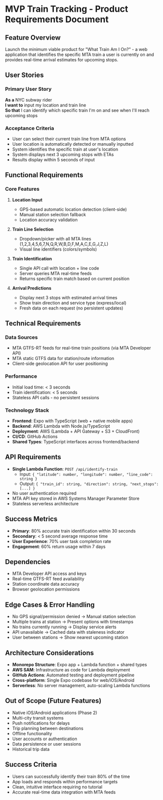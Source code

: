 # MVP Train Tracking - Product Requirements Document

## Feature Overview
Launch the minimum viable product for "What Train Am I On?" - a web application that identifies the specific MTA train a user is currently on and provides real-time arrival estimates for upcoming stops.

## User Stories

### Primary User Story
**As a** NYC subway rider  
**I want to** input my location and train line  
**So that** I can identify which specific train I'm on and see when I'll reach upcoming stops

### Acceptance Criteria
- User can select their current train line from MTA options
- User location is automatically detected or manually inputted
- System identifies the specific train at user's location
- System displays next 3 upcoming stops with ETAs
- Results display within 5 seconds of input

## Functional Requirements

### Core Features
1. **Location Input**
   - GPS-based automatic location detection (client-side)
   - Manual station selection fallback
   - Location accuracy validation

2. **Train Line Selection**
   - Dropdown/picker with all MTA lines (1,2,3,4,5,6,7,N,Q,R,W,B,D,F,M,A,C,E,G,J,Z,L)
   - Visual line identifiers (colors/symbols)

3. **Train Identification**
   - Single API call with location + line code
   - Server queries MTA real-time feeds
   - Returns specific train match based on current position

4. **Arrival Predictions**
   - Display next 3 stops with estimated arrival times
   - Show train direction and service type (express/local)
   - Fresh data on each request (no persistent updates)

## Technical Requirements

### Data Sources
- MTA GTFS-RT feeds for real-time train positions (via MTA Developer API)
- MTA static GTFS data for station/route information
- Client-side geolocation API for user positioning

### Performance
- Initial load time: < 3 seconds
- Train identification: < 5 seconds
- Stateless API calls - no persistent sessions

### Technology Stack
- **Frontend**: Expo with TypeScript (web + native mobile apps)
- **Backend**: AWS Lambda with Node.js/TypeScript
- **Deployment**: AWS (Lambda + API Gateway + S3 + CloudFront)
- **CI/CD**: GitHub Actions
- **Shared Types**: TypeScript interfaces across frontend/backend

## API Requirements
- **Single Lambda Function**: `POST /api/identify-train`
  - Input: `{ "latitude": number, "longitude": number, "line_code": string }`
  - Output: `{ "train_id": string, "direction": string, "next_stops": [...] }`
- No user authentication required
- MTA API key stored in AWS Systems Manager Parameter Store
- Stateless serverless architecture

## Success Metrics
- **Primary**: 80% accurate train identification within 30 seconds
- **Secondary**: < 5 second average response time
- **User Experience**: 70% user task completion rate
- **Engagement**: 60% return usage within 7 days

## Dependencies
- MTA Developer API access and keys
- Real-time GTFS-RT feed availability
- Station coordinate data accuracy
- Browser geolocation permissions

## Edge Cases & Error Handling
- No GPS signal/permission denied → Manual station selection
- Multiple trains at station → Present options with timestamps
- No trains currently running → Display service alerts
- API unavailable → Cached data with staleness indicator
- User between stations → Show nearest upcoming station

## Architecture Considerations
- **Monorepo Structure**: Expo app + Lambda function + shared types
- **AWS SAM**: Infrastructure as code for Lambda deployment
- **GitHub Actions**: Automated testing and deployment pipeline
- **Cross-platform**: Single Expo codebase for web/iOS/Android
- **Serverless**: No server management, auto-scaling Lambda functions

## Out of Scope (Future Features)
- Native iOS/Android applications (Phase 2)
- Multi-city transit systems
- Push notifications for delays
- Trip planning between destinations
- Offline functionality
- User accounts or authentication
- Data persistence or user sessions
- Historical trip data

## Success Criteria
- Users can successfully identify their train 80% of the time
- App loads and responds within performance targets
- Clean, intuitive interface requiring no tutorial
- Accurate real-time data integration with MTA feeds